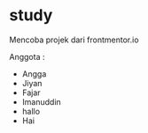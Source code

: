 # study

Mencoba projek dari frontmentor.io

Anggota :
- Angga
- Jiyan
- Fajar
- Imanuddin
- hallo
- Hai
